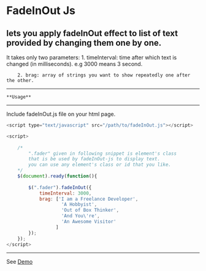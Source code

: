 # FadeInOut Js 
## lets you apply fadeInOut effect to list of text provided by changing them one by one.

It takes only two parameters:
	 	1. timeInterval: time after which text is changed (in milliseconds). e.g 3000 means 3 second.
	 	
	 	2. brag: array of strings you want to show repeatedly one after the other.

--------------
	**Usage**
--------------
Include fadeInOut.js file on your html page.

```javascript
<script type="text/javascript" src="/path/to/fadeInOut.js"></script>
```

``` javascript
<script>
	
	/* 
		".fader" given in following snippet is element's class 
		that is be used by fadeInOut-js to display text.
	 	you can use any element's class or id that you like.
	*/
	$(document).ready(function(){
	
		$(".fader").fadeInOut({
			timeInterval: 3000,
			brag: ['I am a Freelance Developer',
					'A Hobbyist',
					'Out of Box Thinker',
					'And You\'re',
					'An Awesome Visitor'
				  ]
		});
	});
</script>
```	
	
--------------------------
See [Demo](https://abhishekkanojia.github.io)


	
